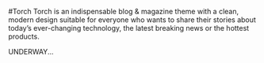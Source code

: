 #Torch
Torch is an indispensable blog & magazine theme with a clean, modern design suitable for everyone who wants to share their stories about today’s ever-changing technology, the latest breaking news or the hottest products. 

UNDERWAY...
